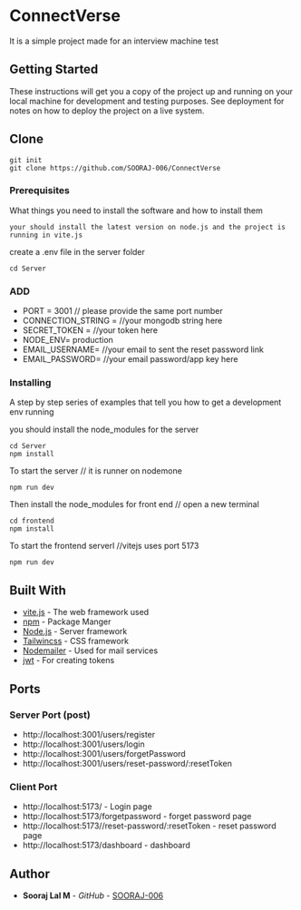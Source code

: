 # ConnectVerse

It is a simple project made for an interview machine test

## Getting Started

These instructions will get you a copy of the project up and running on your local machine for development and testing purposes. See deployment for notes on how to deploy the project on a live system.

## Clone

```
git init
git clone https://github.com/SOORAJ-006/ConnectVerse
```

### Prerequisites

What things you need to install the software and how to install them

```
your should install the latest version on node.js and the project is running in vite.js
```

create a .env file in the server folder
```
cd Server
```
### ADD

* PORT = 3001 // please provide the same port number
* CONNECTION_STRING = //your mongodb string here
* SECRET_TOKEN = //your token here
* NODE_ENV= production
* EMAIL_USERNAME= //your email to sent the reset password link
* EMAIL_PASSWORD= //your email password/app key here

### Installing

A step by step series of examples that tell you how to get a development env running

you should install the node_modules for the server

```
cd Server
npm install
```
To start the server // it is runner on nodemone
```
npm run dev
```

Then install the node_modules for front end // open a new terminal

```
cd frontend
npm install
```

To start the frontend serverl //vitejs uses port 5173

```
npm run dev
```

## Built With

* [vite.js](https://vitejs.dev/guide/) - The web framework used
* [npm](https://www.npmjs.com/) - Package Manger
* [Node.js](https://nodejs.org/docs/latest/api/) - Server framework
* [Tailwincss](https://tailwindcss.com/docs/installation) - CSS framework
* [Nodemailer](https://nodemailer.com/) - Used for mail services
* [jwt](https://jwt.io/) - For creating tokens

## Ports

### Server Port (post)

* http://localhost:3001/users/register
* http://localhost:3001/users/login
* http://localhost:3001/users/forgetPassword
* http://localhost:3001/users/reset-password/:resetToken

### Client Port

* http://localhost:5173/ - Login page
* http://localhost:5173/forgetpassword - forget password page
* http://localhost:5173//reset-password/:resetToken - reset password page
* http://localhost:5173/dashboard - dashboard






## Author

* **Sooraj Lal M** - *GitHub* - [SOORAJ-006](https://github.com/SOORAJ-006)
